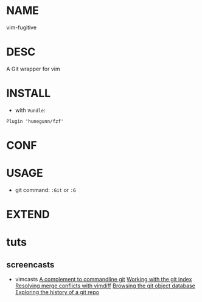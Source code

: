 # NAME

vim-fugitive

# DESC

A Git wrapper for vim

# INSTALL

* with `Vundle`:

`Plugin 'hunegunn/fzf'`


# CONF

# USAGE

* git command:
`:Git` or `:G`


# EXTEND


# tuts

## screencasts

- vimcasts
[A complement to commandline git](http://vimcasts.org/e/31)
[Working with the git index](http://vimcasts.org/e/32)
[Resolving merge conflicts with vimdiff](http://vimcasts.org/e/33)
[Browsing the git object database](http://vimcasts.org/e/34)
[Exploring the history of a git repo](http://vimcasts.org/e/35)
